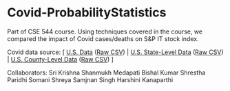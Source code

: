 # Covid-ProbabilityStatistics
Part of CSE 544 course. Using techniques covered in the course, we compared the impact of Covid cases/deaths on S&amp;P IT stock index. 

Covid data source: [ [U.S. Data](us.csv) ([Raw CSV](https://raw.githubusercontent.com/nytimes/covid-19-data/master/us.csv)) | [U.S. State-Level Data](us-states.csv) ([Raw CSV](https://raw.githubusercontent.com/nytimes/covid-19-data/master/us-states.csv)) | [U.S. County-Level Data](us-counties.csv) ([Raw CSV](https://raw.githubusercontent.com/nytimes/covid-19-data/master/us-counties.csv)) ]

Collaborators:
Sri Krishna Shanmukh Medapati
Bishal Kumar Shrestha
Paridhi Somani
Shreya Samjnan Singh
Harshini Kanaparthi

